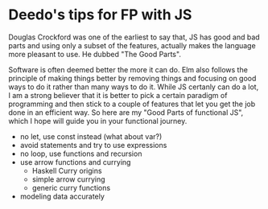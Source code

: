 # Deedo's tips for FP with JS

Douglas Crockford was one of the earliest to say that, JS has good
and bad parts and using only a subset of the features, actually
makes the language more pleasant to use. He dubbed "The Good Parts".

Software is often deemed better the more it can do. Elm also follows the
principle of making things better by removing things and focusing
on good ways to do it rather than many ways to do it. While JS
certanly can do a lot, I am a strong believer that it is better
to pick a certain paradigm of programming and then stick to a couple
of features that let you get the job done in an efficient way.
So here are my "Good Parts of functional JS", which I hope will guide
you in your functional journey.

- no let, use const instead (what about var?)
- avoid statements and try to use expressions
- no loop, use functions and recursion
- use arrow functions and currying
  - Haskell Curry origins
  - simple arrow currying
  - generic curry functions
- modeling data accurately
